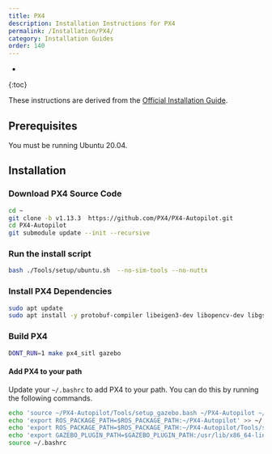 ```yaml
---
title: PX4
description: Installation Instructions for PX4
permalink: /Installation/PX4/
category: Installation Guides
order: 140
---
```

* 
{:toc}

These instructions are derived from the [Official Installation Guide](https://docs.px4.io/main/en/dev_setup/dev_env_linux_ubuntu.html#ros-gazebo-classic).

## Prerequisites
You must be running Ubuntu 20.04.

## Installation

### Download PX4 Source Code
```bash
cd ~
git clone -b v1.13.3  https://github.com/PX4/PX4-Autopilot.git
cd PX4-Autopilot
git submodule update --init --recursive
```

### Run the install script
```bash
bash ./Tools/setup/ubuntu.sh  --no-sim-tools --no-nuttx
```

### Install PX4 Dependencies
```bash
sudo apt update
sudo apt install -y protobuf-compiler libeigen3-dev libopencv-dev libgstreamer1.0-dev libgstreamer-plugins-base1.0-dev
```

### Build PX4
```bash
DONT_RUN=1 make px4_sitl gazebo
```

#### Add PX4 to your path
Update your `~/.bashrc` to add PX4 to your path. You can do this by running the following commands.
```bash
echo 'source ~/PX4-Autopilot/Tools/setup_gazebo.bash ~/PX4-Autopilot ~/PX4-Autopilot/build/px4_sitl_default' >> ~/.bashrc
echo 'export ROS_PACKAGE_PATH=$ROS_PACKAGE_PATH:~/PX4-Autopilot' >> ~/.bashrc
echo 'export ROS_PACKAGE_PATH=$ROS_PACKAGE_PATH:~/PX4-Autopilot/Tools/sitl_gazebo' >> ~/.bashrc
echo 'export GAZEBO_PLUGIN_PATH=$GAZEBO_PLUGIN_PATH:/usr/lib/x86_64-linux-gnu/gazebo-11/plugins' >> ~/.bashrc
source ~/.bashrc
```
